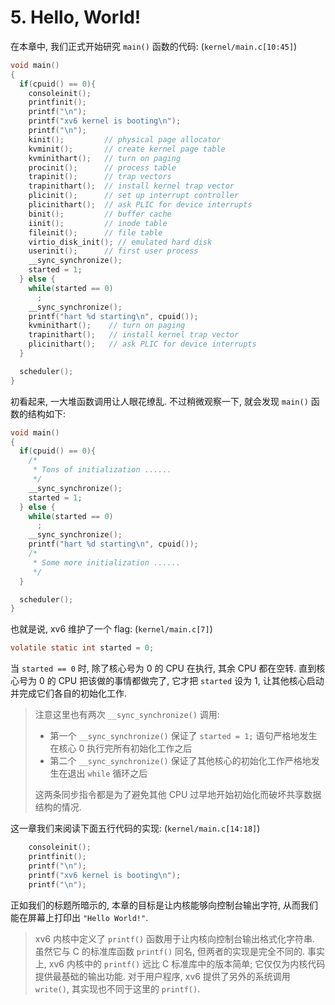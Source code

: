 # 5. Hello, World!

在本章中, 我们正式开始研究 `main()` 函数的代码: (`kernel/main.c[10:45]`)
```c
void main()
{
  if(cpuid() == 0){
    consoleinit();
    printfinit();
    printf("\n");
    printf("xv6 kernel is booting\n");
    printf("\n");
    kinit();         // physical page allocator
    kvminit();       // create kernel page table
    kvminithart();   // turn on paging
    procinit();      // process table
    trapinit();      // trap vectors
    trapinithart();  // install kernel trap vector
    plicinit();      // set up interrupt controller
    plicinithart();  // ask PLIC for device interrupts
    binit();         // buffer cache
    iinit();         // inode table
    fileinit();      // file table
    virtio_disk_init(); // emulated hard disk
    userinit();      // first user process
    __sync_synchronize();
    started = 1;
  } else {
    while(started == 0)
      ;
    __sync_synchronize();
    printf("hart %d starting\n", cpuid());
    kvminithart();    // turn on paging
    trapinithart();   // install kernel trap vector
    plicinithart();   // ask PLIC for device interrupts
  }

  scheduler();        
}
```
初看起来, 一大堆函数调用让人眼花缭乱. 不过稍微观察一下, 就会发现 `main()` 函数的结构如下:
```c
void main()
{
  if(cpuid() == 0){
    /* 
     * Tons of initialization ......
     */
    __sync_synchronize();
    started = 1;
  } else {
    while(started == 0)
      ;
    __sync_synchronize();
    printf("hart %d starting\n", cpuid());
    /*
     * Some more initialization ......
     */
  }

  scheduler();        
}
```
也就是说, xv6 维护了一个 flag: (`kernel/main.c[7]`)
```c
volatile static int started = 0;
```
当 `started == 0` 时, 除了核心号为 0 的 CPU 在执行, 其余 CPU 都在空转. 直到核心号为 0 的 CPU 把该做的事情都做完了, 它才把 `started` 设为 1, 让其他核心启动并完成它们各自的初始化工作.

> 注意这里也有两次 `__sync_synchronize()` 调用:
> * 第一个 `__sync_synchronize()` 保证了 `started = 1;` 语句严格地发生在核心 0 执行完所有初始化工作之后
> * 第二个 `__sync_synchronize()` 保证了其他核心的初始化工作严格地发生在退出 `while` 循环之后
> 
> 这两条同步指令都是为了避免其他 CPU 过早地开始初始化而破坏共享数据结构的情况.
>

这一章我们来阅读下面五行代码的实现: (`kernel/main.c[14:18]`)
```c
    consoleinit();
    printfinit();
    printf("\n");
    printf("xv6 kernel is booting\n");
    printf("\n");
```
正如我们的标题所暗示的, 本章的目标是让内核能够向控制台输出字符, 从而我们能在屏幕上打印出 `"Hello World!"`.

> xv6 内核中定义了 `printf()` 函数用于让内核向控制台输出格式化字符串. 虽然它与 C 的标准库函数 `printf()` 同名, 但两者的实现是完全不同的. 事实上, xv6 内核中的 `printf()` 远比 C 标准库中的版本简单; 它仅仅为内核代码提供最基础的输出功能. 对于用户程序, xv6 提供了另外的系统调用 `write()`, 其实现也不同于这里的 `printf()`.
